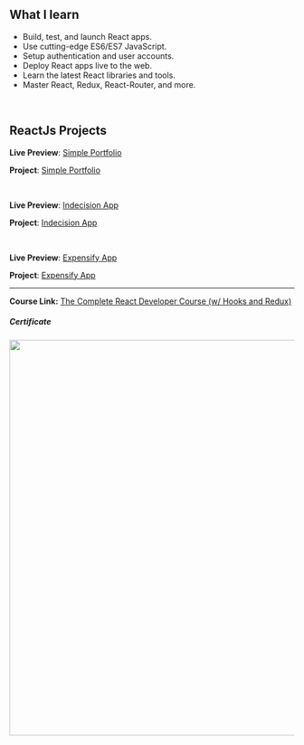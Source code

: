## What I learn

- Build, test, and launch React apps.
- Use cutting-edge ES6/ES7 JavaScript.
- Setup authentication and user accounts.
- Deploy React apps live to the web.
- Learn the latest React libraries and tools.
- Master React, Redux, React-Router, and more.

</br>

## ReactJs Projects

**Live Preview**: [Simple Portfolio](http://portfolio-ex.vercel.app/) 

**Project**: [Simple Portfolio](https://github.com/ahmedsamirdev/portfolio-ex) 

</br>


**Live Preview**: [Indecision App](https://indecision-app-three.vercel.app/)

**Project**: [Indecision App](https://github.com/ahmedsamirdev/indecision-app)

</br>


**Live Preview**: [Expensify App](https://react-expensify-app-92.herokuapp.com/) 

**Project**: [Expensify App](https://github.com/ahmedsamirdev/react-expensify-app) 

---
**Course Link:** [The Complete React Developer Course (w/ Hooks and Redux)](https://www.udemy.com/course/react-2nd-edition/)

<h5><a href="#certificate"></a>Certificate</h5>
<p align="center">
  <img  src="https://i.ibb.co/sw97v0d/The-Complete-React-Developer-Course-w-Hooks-and-Redux.jpg" width="700">
</p>

